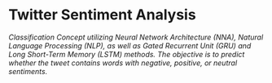 # Twitter Sentiment Analysis

_Classification Concept utilizing Neural Network Architecture (NNA), Natural Language Processing (NLP), as well as Gated Recurrent Unit (GRU) and Long Short-Term Memory (LSTM) methods. The objective is to predict whether the tweet contains words with negative, positive, or neutral sentiments._